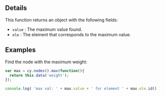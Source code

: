 ## Details

This function returns an object with the following fields:

* `value` : The maximum value found.
* `ele` : The element that corresponds to the maximum value.


## Examples

Find the node with the maximum weight:
```js
var max = cy.nodes().max(function(){
  return this.data('weight');
});

console.log( 'max val: ' + max.value + ' for element ' + max.ele.id() );
```